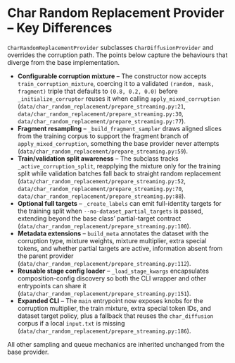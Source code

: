 # Char Random Replacement Provider – Key Differences

`CharRandomReplacementProvider` subclasses `CharDiffusionProvider` and overrides the corruption path. The points below capture the behaviours that diverge from the base implementation.

- **Configurable corruption mixture** – The constructor now accepts `train_corruption_mixture`, coercing it to a validated `(random, mask, fragment)` triple that defaults to `(0.8, 0.2, 0.0)` before `_initialize_corruptor` reuses it when calling `apply_mixed_corruption` (`data/char_random_replacement/prepare_streaming.py:21`, `data/char_random_replacement/prepare_streaming.py:30`, `data/char_random_replacement/prepare_streaming.py:77`).
- **Fragment resampling** – `_build_fragment_sampler` draws aligned slices from the training corpus to support the fragment branch of `apply_mixed_corruption`, something the base provider never attempts (`data/char_random_replacement/prepare_streaming.py:59`).
- **Train/validation split awareness** – The subclass tracks `_active_corruption_split`, reapplying the mixture only for the training split while validation batches fall back to straight random replacement (`data/char_random_replacement/prepare_streaming.py:52`, `data/char_random_replacement/prepare_streaming.py:70`, `data/char_random_replacement/prepare_streaming.py:88`).
- **Optional full targets** – `_create_labels` can emit full-identity targets for the training split when `--no-dataset_partial_targets` is passed, extending beyond the base class’ partial-target contract (`data/char_random_replacement/prepare_streaming.py:100`).
- **Metadata extensions** – `build_meta` annotates the dataset with the corruption type, mixture weights, mixture multiplier, extra special tokens, and whether partial targets are active, information absent from the parent provider (`data/char_random_replacement/prepare_streaming.py:112`).
- **Reusable stage config loader** – `_load_stage_kwargs` encapsulates composition-config discovery so both the CLI wrapper and other entrypoints can share it (`data/char_random_replacement/prepare_streaming.py:151`).
- **Expanded CLI** – The `main` entrypoint now exposes knobs for the corruption multiplier, the train mixture, extra special token IDs, and dataset target policy, plus a fallback that reuses the `char_diffusion` corpus if a local `input.txt` is missing (`data/char_random_replacement/prepare_streaming.py:186`).

All other sampling and queue mechanics are inherited unchanged from the base provider.

